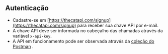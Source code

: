## Autenticação
-   Cadastre-se em [https://thecatapi.com/signup](https://thecatapi.com/signup) para receber sua chave API por e-mail.
-   A chave API deve ser informada no cabeçalho das chamadas através da variável `x-api-key`.
-   A API em funcionamento pode ser observada através da [coleção do Postman](https://www.postman.com/winter-shuttle-98074/workspace/thecatapi/collection/22116190-45a163ae-36c7-4fbc-add6-eae0011333c5?action=share&creator=22116190) .